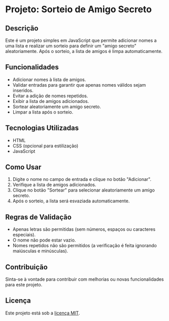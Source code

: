 # Projeto: Sorteio de Amigo Secreto

## Descrição
Este é um projeto simples em JavaScript que permite adicionar nomes a uma lista e realizar um sorteio para definir um "amigo secreto" aleatoriamente. Após o sorteio, a lista de amigos é limpa automaticamente.

## Funcionalidades
- Adicionar nomes à lista de amigos.
- Validar entradas para garantir que apenas nomes válidos sejam inseridos.
- Evitar a adição de nomes repetidos.
- Exibir a lista de amigos adicionados.
- Sortear aleatoriamente um amigo secreto.
- Limpar a lista após o sorteio.

## Tecnologias Utilizadas
- HTML
- CSS (opcional para estilização)
- JavaScript

## Como Usar
1. Digite o nome no campo de entrada e clique no botão "Adicionar".
2. Verifique a lista de amigos adicionados.
3. Clique no botão "Sortear" para selecionar aleatoriamente um amigo secreto.
4. Após o sorteio, a lista será esvaziada automaticamente.

## Regras de Validação
- Apenas letras são permitidas (sem números, espaços ou caracteres especiais).
- O nome não pode estar vazio.
- Nomes repetidos não são permitidos (a verificação é feita ignorando maiúsculas e minúsculas).

## Contribuição
Sinta-se à vontade para contribuir com melhorias ou novas funcionalidades para este projeto.

## Licença
Este projeto está sob a [licença MIT](https://opensource.org/licenses/MIT).


